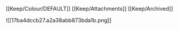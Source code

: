 [[Keep/Colour/DEFAULT]] [[Keep/Attachments]] [[Keep/Archived]] 

![[17ba4dccb27.a2a38abb873bda1b.png]]